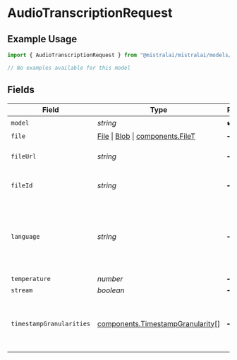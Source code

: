 # AudioTranscriptionRequest

## Example Usage

```typescript
import { AudioTranscriptionRequest } from "@mistralai/mistralai/models/components";

// No examples available for this model
```

## Fields

| Field                                                                                                                                                                                | Type                                                                                                                                                                                 | Required                                                                                                                                                                             | Description                                                                                                                                                                          |
| ------------------------------------------------------------------------------------------------------------------------------------------------------------------------------------ | ------------------------------------------------------------------------------------------------------------------------------------------------------------------------------------ | ------------------------------------------------------------------------------------------------------------------------------------------------------------------------------------ | ------------------------------------------------------------------------------------------------------------------------------------------------------------------------------------ |
| `model`                                                                                                                                                                              | *string*                                                                                                                                                                             | :heavy_check_mark:                                                                                                                                                                   | N/A                                                                                                                                                                                  |
| `file`                                                                                                                                                                               | [File](https://developer.mozilla.org/en-US/docs/Web/API/File) \| [Blob](https://developer.mozilla.org/en-US/docs/Web/API/Blob) \| [components.FileT](../../models/components/filet.md) | :heavy_minus_sign:                                                                                                                                                                   | N/A                                                                                                                                                                                  |
| `fileUrl`                                                                                                                                                                            | *string*                                                                                                                                                                             | :heavy_minus_sign:                                                                                                                                                                   | Url of a file to be transcribed                                                                                                                                                      |
| `fileId`                                                                                                                                                                             | *string*                                                                                                                                                                             | :heavy_minus_sign:                                                                                                                                                                   | ID of a file uploaded to /v1/files                                                                                                                                                   |
| `language`                                                                                                                                                                           | *string*                                                                                                                                                                             | :heavy_minus_sign:                                                                                                                                                                   | Language of the audio, e.g. 'en'. Providing the language can boost accuracy.                                                                                                         |
| `temperature`                                                                                                                                                                        | *number*                                                                                                                                                                             | :heavy_minus_sign:                                                                                                                                                                   | N/A                                                                                                                                                                                  |
| `stream`                                                                                                                                                                             | *boolean*                                                                                                                                                                            | :heavy_minus_sign:                                                                                                                                                                   | N/A                                                                                                                                                                                  |
| `timestampGranularities`                                                                                                                                                             | [components.TimestampGranularity](../../models/components/timestampgranularity.md)[]                                                                                                 | :heavy_minus_sign:                                                                                                                                                                   | Granularities of timestamps to include in the response.                                                                                                                              |